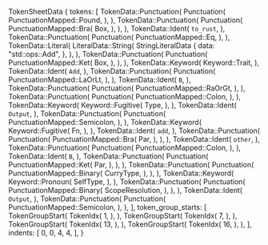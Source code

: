 TokenSheetData {
    tokens: [
        TokenData::Punctuation(
            Punctuation(
                PunctuationMapped::Pound,
            ),
        ),
        TokenData::Punctuation(
            Punctuation(
                PunctuationMapped::Bra(
                    Box,
                ),
            ),
        ),
        TokenData::Ident(
            `to_rust`,
        ),
        TokenData::Punctuation(
            Punctuation(
                PunctuationMapped::Eq,
            ),
        ),
        TokenData::Literal(
            LiteralData::String(
                StringLiteralData {
                    data: "std::ops::Add",
                },
            ),
        ),
        TokenData::Punctuation(
            Punctuation(
                PunctuationMapped::Ket(
                    Box,
                ),
            ),
        ),
        TokenData::Keyword(
            Keyword::Trait,
        ),
        TokenData::Ident(
            `Add`,
        ),
        TokenData::Punctuation(
            Punctuation(
                PunctuationMapped::LaOrLt,
            ),
        ),
        TokenData::Ident(
            `B`,
        ),
        TokenData::Punctuation(
            Punctuation(
                PunctuationMapped::RaOrGt,
            ),
        ),
        TokenData::Punctuation(
            Punctuation(
                PunctuationMapped::Colon,
            ),
        ),
        TokenData::Keyword(
            Keyword::Fugitive(
                Type,
            ),
        ),
        TokenData::Ident(
            `Output`,
        ),
        TokenData::Punctuation(
            Punctuation(
                PunctuationMapped::Semicolon,
            ),
        ),
        TokenData::Keyword(
            Keyword::Fugitive(
                Fn,
            ),
        ),
        TokenData::Ident(
            `add`,
        ),
        TokenData::Punctuation(
            Punctuation(
                PunctuationMapped::Bra(
                    Par,
                ),
            ),
        ),
        TokenData::Ident(
            `other`,
        ),
        TokenData::Punctuation(
            Punctuation(
                PunctuationMapped::Colon,
            ),
        ),
        TokenData::Ident(
            `B`,
        ),
        TokenData::Punctuation(
            Punctuation(
                PunctuationMapped::Ket(
                    Par,
                ),
            ),
        ),
        TokenData::Punctuation(
            Punctuation(
                PunctuationMapped::Binary(
                    CurryType,
                ),
            ),
        ),
        TokenData::Keyword(
            Keyword::Pronoun(
                SelfType,
            ),
        ),
        TokenData::Punctuation(
            Punctuation(
                PunctuationMapped::Binary(
                    ScopeResolution,
                ),
            ),
        ),
        TokenData::Ident(
            `Output`,
        ),
        TokenData::Punctuation(
            Punctuation(
                PunctuationMapped::Semicolon,
            ),
        ),
    ],
    token_group_starts: [
        TokenGroupStart(
            TokenIdx(
                1,
            ),
        ),
        TokenGroupStart(
            TokenIdx(
                7,
            ),
        ),
        TokenGroupStart(
            TokenIdx(
                13,
            ),
        ),
        TokenGroupStart(
            TokenIdx(
                16,
            ),
        ),
    ],
    indents: [
        0,
        0,
        4,
        4,
    ],
}